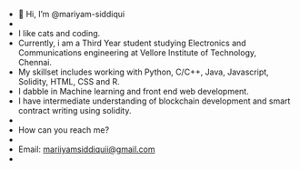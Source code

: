 - 👋 Hi, I’m @mariyam-siddiqui
- 
- I like cats and coding.
- Currently, i am a Third Year student studying Electronics and Communications engineering at Vellore Institute of Technology, Chennai.
- My skillset includes working with Python, C/C++, Java, Javascript, Solidity, HTML, CSS and R.
- I dabble in Machine learning and front end web development. 
- I have intermediate understanding of blockchain development and smart contract writing using solidity.
- 
- How can you reach me? 
-
- Email: mariiyamsiddiquii@gmail.com
- 


